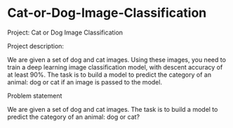 # Cat-or-Dog-Image-Classification
Project: Cat or Dog Image Classification
 
Project description: 

We are given a set of dog and cat images. Using these images, you need to train a deep learning image classification model, with descent accuracy of at least 90%. The task is to build a model to predict the category of an animal: dog or cat if an image is passed to the model.

Problem statement

We are given a set of dog and cat images. 
The task is to build a model to predict the category of an animal: dog or cat?

 


